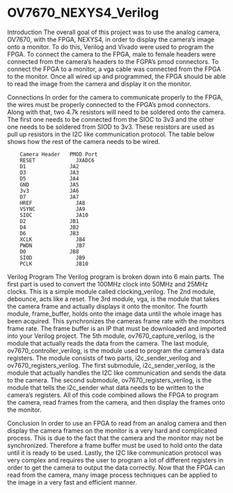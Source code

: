# OV7670_NEXYS4_Verilog

Introduction
The overall goal of this project was to use the analog camera, OV7670, with the FPGA, NEXYS4, in order to display the camera’s image onto a monitor. To do this, Verilog and Vivado were used to program the FPGA. To connect the camera to the FPGA, male to female headers were connected from the camera’s headers to the FGPA’s pmod connectors. To connect the FPGA to a monitor, a vga cable was connected from the FPGA to the monitor. Once all wired up and programmed, the FPGA should be able to read the image from the camera and display it on the monitor.


Connections
	In order for the camera to communicate properly to the FPGA, the wires must be properly connected to the FPGA’s pmod connectors. Along with that, two 4.7k resistors will need to be soldered onto the camera. The first one needs to be connected from the SIOC to 3v3 and the other one needs to be soldered from SIOD to 3v3. These resistors are used as pull up resistors in the I2C like communication protocol. The table below shows how the rest of the camera needs to be wired.

        Camera Header   PMOD Port
        RESET	          JXADC6
        D1	            JA2
        D3	            JA3
        D5	            JA4
        GND	            JA5
        3v3	            JA6
        D7	            JA7
        HREF	          JA8
        VSYNC	          JA9
        SIOC	          JA10
        D2	            JB1
        D4	            JB2
        D6	            JB3
        XCLK	          JB4
        PWDN	          JB7
        D0	            JB8
        SIOD	          JB9
        PCLK	          JB10


Verilog Program
The Verilog program is broken down into 6 main parts. The first part is used to convert the 100MHz clock into 50MHz and 25MHz clocks. This is a simple module called clocking_verilog. The 2nd module, debounce, acts like a reset. The 3rd module, vga, is the module that takes the camera frame and actually displays it onto the monitor. The fourth module, frame_buffer, holds onto the image data until the whole image has been acquired. This synchronizes the cameras frame rate with the monitors frame rate. The frame buffer is an IP that must be downloaded and imported into your Verilog project. The 5th module, ov7670_capture_verilog, is the module that actually reads the data from the camera. The last module, ov7670_controller_verilog, is the module used to program the camera’s data registers. The module consists of two parts, i2c_sender_verilog and ov7670_registers_verilog. The first submodule, i2c_sender_verilog, is the module that actually handles the I2C like communication and sends the data to the camera. The second submodule, ov7670_registers_verilog, is the module that tells the i2c_sender what data needs to be written to the camera’s registers. All of this code combined allows the FPGA to program the camera, read frames from the camera, and then display the frames onto the monitor.

Conclusion
	In order to use an FPGA to read from an analog camera and then display the camera frames on the monitor is a very hard and complicated process. This is due to the fact that the camera and the monitor may not be synchronized. Therefore a frame buffer must be used to hold onto the data until it is ready to be used. Lastly, the I2C like communication protocol was very complex and requires the user to program a lot of different registers in order to get the camera to output the data correctly. Now that the FPGA can read from the camera, many image process techniques can be applied to the image in a very fast and efficient manner. 
